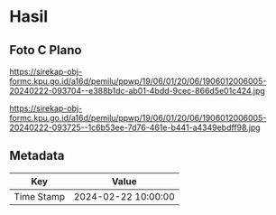 # Hasil

## Foto C Plano

https://sirekap-obj-formc.kpu.go.id/a16d/pemilu/ppwp/19/06/01/20/06/1906012006005-20240222-093704--e388b1dc-ab01-4bdd-9cec-866d5e01c424.jpg

https://sirekap-obj-formc.kpu.go.id/a16d/pemilu/ppwp/19/06/01/20/06/1906012006005-20240222-093725--1c6b53ee-7d76-461e-b441-a4349ebdff98.jpg


## Metadata

| Key        | Value               |
| ---------- | ------------------- |
| Time Stamp | 2024-02-22 10:00:00 |



